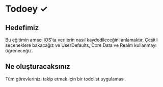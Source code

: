 
# Todoey ✓

## Hedefimiz

Bu eğitimin amacı iOS'ta verilerin nasıl kaydedileceğini anlamaktır. Çeşitli seçeneklere bakacağız ve UserDefaults, Core Data ve Realm kullanmayı öğreneceğiz.


## Ne oluşturacaksınız

Tüm görevlerinizi takip etmek için bir todolist uygulaması.
